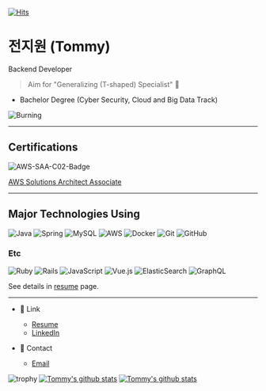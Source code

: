[![Hits](https://hits.seeyoufarm.com/api/count/incr/badge.svg?url=https%3A%2F%2Fgithub.com%2Fkworkbee%2Fkworkbee&count_bg=%2379C83D&title_bg=%23555555&icon=&icon_color=%23E7E7E7&title=hits&edge_flat=false)](https://hits.seeyoufarm.com)

# 전지원 (Tommy)

Backend Developer

> Aim for "Generalizing (T-shaped) Specialist" :bee:

- Bachelor Degree (Cyber Security, Cloud and Big Data Track)

![Burning](https://github.com/kworkbee/kworkbee/blob/master/burning.gif?raw=true)

---

## Certifications

![AWS-SAA-C02-Badge](https://images.credly.com/size/340x340/images/4bc21d8b-4afe-4fbd-9a90-a9de8bf7b240/AWS-SolArchitect-Associate-2020.png)

[AWS Solutions Architect Associate](https://www.credly.com/badges/ad89cd92-77c9-4c75-9505-0e5de4fc07f2/public_url)

---

## Major Technologies Using

![Java](https://img.shields.io/badge/java-%23ED8B00.svg?style=for-the-badge&logo=java&logoColor=white) ![Spring](https://img.shields.io/badge/spring-%236DB33F.svg?style=for-the-badge&logo=spring&logoColor=white) ![MySQL](https://img.shields.io/badge/mysql-%2300f.svg?style=for-the-badge&logo=mysql&logoColor=white) ![AWS](https://img.shields.io/badge/AWS-%23FF9900.svg?style=for-the-badge&logo=amazon-aws&logoColor=white) ![Docker](https://img.shields.io/badge/docker-%230db7ed.svg?style=for-the-badge&logo=docker&logoColor=white) ![Git](https://img.shields.io/badge/git-%23F05033.svg?style=for-the-badge&logo=git&logoColor=white) ![GitHub](https://img.shields.io/badge/github-%23121011.svg?style=for-the-badge&logo=github&logoColor=white)

### Etc

![Ruby](https://img.shields.io/badge/ruby-%23CC342D.svg?style=for-the-badge&logo=ruby&logoColor=white) ![Rails](https://img.shields.io/badge/rails-%23CC0000.svg?style=for-the-badge&logo=ruby-on-rails&logoColor=white) ![JavaScript](https://img.shields.io/badge/javascript-%23323330.svg?style=for-the-badge&logo=javascript&logoColor=%23F7DF1E) ![Vue.js](https://img.shields.io/badge/vuejs-%2335495e.svg?style=for-the-badge&logo=vuedotjs&logoColor=%234FC08D) ![ElasticSearch](https://img.shields.io/badge/-ElasticSearch-005571?style=for-the-badge&logo=elasticsearch) ![GraphQL](https://img.shields.io/badge/-GraphQL-E10098?style=for-the-badge&logo=graphql&logoColor=white)

See details in [resume](https://kworkbee.github.io/resume) page.

---

- 🔗  Link
  - [Resume](https://kworkbee.github.io/resume)
  - [LinkedIn](https://www.linkedin.com/in/g1-tommy-jeon)

- 💬  Contact
  - [Email](mailto:g1.tommy.jeon@gmail.com)

![trophy](https://github-profile-trophy.vercel.app/?username=kworkbee)
[![Tommy's github stats](https://github-readme-stats.vercel.app/api?username=kworkbee)](https://github.com/anuraghazra/github-readme-stats)
[![Tommy's github stats](https://github-readme-stats.vercel.app/api/top-langs/?username=kworkbee&show_icons=true&hide_border=true&title_color=004386&icon_color=004386&layout=compact)](https://github.com/본인ID)
